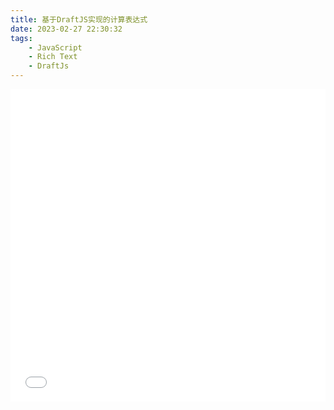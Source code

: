 ```yaml
---
title: 基于DraftJS实现的计算表达式
date: 2023-02-27 22:30:32
tags: 
    - JavaScript
    - Rich Text
    - DraftJs
---
```

<html>
<embed src="/pdf/expression.pdf" type="application/pdf" width="100%" height="500px"

</html>



